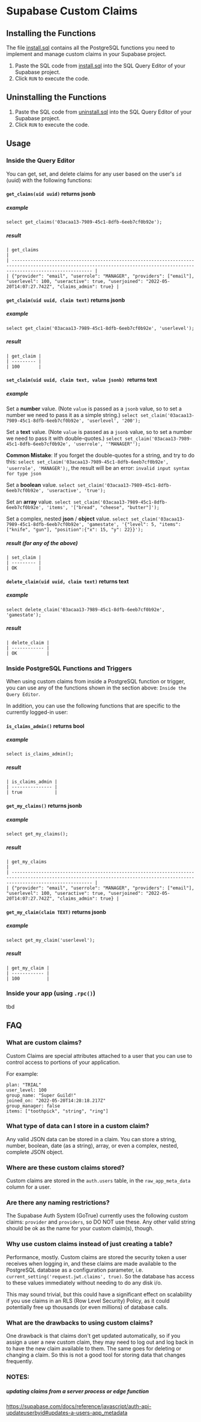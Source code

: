 # Supabase Custom Claims
## Installing the Functions
The file [install.sql](./install.sql) contains all the PostgreSQL functions you need to implement and manage custom claims in your Supabase project.  

1. Paste the SQL code from [install.sql](./install.sql) into the SQL Query Editor of your Supabase project.
2. Click `RUN` to execute the code.
## Uninstalling the Functions

1. Paste the SQL code from [uninstall.sql](./uninstall.sql) into the SQL Query Editor of your Supabase project.
2. Click `RUN` to execute the code.

## Usage
### Inside the Query Editor
You can get, set, and delete claims for any user based on the user's `id` (uuid) with the following functions:

#### `get_claims(uid uuid)` returns jsonb
##### example
`select get_claims('03acaa13-7989-45c1-8dfb-6eeb7cf0b92e');`
##### result
```
| get_claims                                                                                                                                                                 |
| -------------------------------------------------------------------------------------------------------------------------------------------------------------------------- |
| {"provider": "email", "userrole": "MANAGER", "providers": ["email"], "userlevel": 100, "useractive": true, "userjoined": "2022-05-20T14:07:27.742Z", "claims_admin": true} |
```

#### `get_claim(uid uuid, claim text)` returns jsonb
##### example
`select get_claim('03acaa13-7989-45c1-8dfb-6eeb7cf0b92e', 'userlevel');`
##### result
```
| get_claim |
| --------- |
| 100       |
```

#### `set_claim(uid uuid, claim text, value jsonb) `returns text
##### example
Set a **number** value.  (Note `value` is passed as a `jsonb` value, so to set a number we need to pass it as a simple string.)
`select set_claim('03acaa13-7989-45c1-8dfb-6eeb7cf0b92e', 'userlevel', '200');`

Set a **text** value.  (Note `value` is passed as a `jsonb` value, so to set a number we need to pass it with double-quotes.)
`select set_claim('03acaa13-7989-45c1-8dfb-6eeb7cf0b92e', 'userrole', '"MANAGER"');`

**Common Mistake**: If you forget the double-quotes for a string, and try to do this: `select set_claim('03acaa13-7989-45c1-8dfb-6eeb7cf0b92e', 'userrole', 'MANAGER');`, the result will be an error: `invalid input syntax for type json`

Set a **boolean** value.
`select set_claim('03acaa13-7989-45c1-8dfb-6eeb7cf0b92e', 'useractive', 'true');`

Set an **array** value.
`select set_claim('03acaa13-7989-45c1-8dfb-6eeb7cf0b92e', 'items', '["bread", "cheese", "butter"]');`

Set a complex, nested **json** / **object** value.
`select set_claim('03acaa13-7989-45c1-8dfb-6eeb7cf0b92e', 'gamestate', '{"level": 5, "items": ["knife", "gun"], "position":{"x": 15, "y": 22}}');`

##### result (for any of the above)
```
| set_claim |
| --------- |
| OK        |
```

#### `delete_claim(uid uuid, claim text)` returns text
##### example
`select delete_claim('03acaa13-7989-45c1-8dfb-6eeb7cf0b92e', 'gamestate');`
##### result
```
| delete_claim |
| ------------ |
| OK           |
```


### Inside PostgreSQL Functions and Triggers
When using custom claims from inside a PostgreSQL function or trigger, you can use any of the functions shown in the section above: `Inside the Query Editor`.

In addition, you can use the following functions that are specific to the currently logged-in user:

#### `is_claims_admin()` returns bool
##### example
`select is_claims_admin();`
##### result
```
| is_claims_admin |
| --------------- |
| true            |
```

#### `get_my_claims()` returns jsonb
##### example
`select get_my_claims();`
##### result
```
| get_my_claims                                                                                                                                                              |
| -------------------------------------------------------------------------------------------------------------------------------------------------------------------------- |
| {"provider": "email", "userrole": "MANAGER", "providers": ["email"], "userlevel": 100, "useractive": true, "userjoined": "2022-05-20T14:07:27.742Z", "claims_admin": true} |
```

#### `get_my_claim(claim TEXT)` returns jsonb
##### example
`select get_my_claim('userlevel');`
##### result
```
| get_my_claim |
| ------------ |
| 100          |
```

### Inside your app (using `.rpc()`)
tbd
## FAQ
### What are custom claims?
Custom Claims are special attributes attached to a user that you can use to control access to portions of your application.  

For example:
```
plan: "TRIAL"
user_level: 100
group_name: "Super Guild!"
joined_on: "2022-05-20T14:28:18.217Z"
group_manager: false
items: ["toothpick", "string", "ring"]
```
### What type of data can I store in a custom claim?
Any valid JSON data can be stored in a claim.  You can store a string, number, boolean, date (as a string), array, or even a complex, nested, complete JSON object.

### Where are these custom claims stored?
Custom claims are stored in the `auth.users` table, in the `raw_app_meta_data` column for a user.

### Are there any naming restrictions?
The Supabase Auth System (GoTrue) currently uses the following custom claims: `provider` and `providers`, so DO NOT use these.  Any other valid string should be ok as the name for your custom claim(s), though.

### Why use custom claims instead of just creating a table?
Performance, mostly.  Custom claims are stored the security token a user receives when logging in, and these claims are made available to the PostgreSQL database as a configuration parameter, i.e. `current_setting('request.jwt.claims', true)`.  So the database has access to these values immediately without needing to do any disk i/o.

This may sound trivial, but this could have a significant effect on scalability if you use claims in an RLS (Row Level Security) Policy, as it could potentially free up thousands (or even millions) of database calls.

### What are the drawbacks to using custom claims?
One drawback is that claims don't get updated automatically, so if you assign a user a new custom claim, they may need to log out and log back in to have the new claim available to them.  The same goes for deleting or changing a claim.  So this is not a good tool for storing data that changes frequently.

### NOTES:
##### updating claims from a server process or edge function
https://supabase.com/docs/reference/javascript/auth-api-updateuserbyid#updates-a-users-app_metadata


